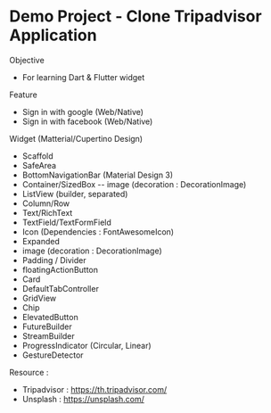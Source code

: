 # Demo Project - Clone Tripadvisor Application

Objective
- For learning Dart & Flutter widget

Feature
- Sign in with google (Web/Native)
- Sign in with facebook (Web/Native)
 
 Widget (Matterial/Cupertino Design)
- Scaffold 
- SafeArea
- BottomNavigationBar (Material Design 3)
- Container/SizedBox -- image (decoration : DecorationImage)
- ListView (builder, separated)
- Column/Row
- Text/RichText
- TextField/TextFormField
- Icon (Dependencies : FontAwesomeIcon)
- Expanded
- image (decoration : DecorationImage)
- Padding / Divider
- floatingActionButton
- Card
- DefaultTabController
- GridView
- Chip
- ElevatedButton
- FutureBuilder
- StreamBuilder
- ProgressIndicator (Circular, Linear)
- GestureDetector

Resource : 
- Tripadvisor : https://th.tripadvisor.com/
- Unsplash : https://unsplash.com/
